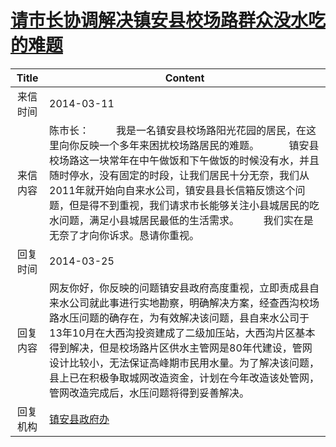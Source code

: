 # <a href="http://www.shangluo.gov.cn/zmhd/ldxxxx.jsp?urltype=leadermail.LeaderMailContentUrl&wbtreeid=1112&leadermailid=2339">请市长协调解决镇安县校场路群众没水吃的难题</a>
|Title|Content|
|:---:|---|
|来信时间|2014-03-11|
|来信内容|陈市长：          我是一名镇安县校场路阳光花园的居民，在这里向你反映一个多年来困扰校场路居民的难题。           镇安县校场路这一块常年在中午做饭和下午做饭的时候没有水，并且随时停水，没有固定的时段，让我们居民十分无奈，我们从2011年就开始向自来水公司，镇安县县长信箱反馈这个问题，但是得不到重视，我们请求市长能够关注小县城居民的吃水问题，满足小县城居民最低的生活需求。         我们实在是无奈了才向你诉求。恳请你重视。|
|回复时间|2014-03-25|
|回复内容|网友你好，你反映的问题镇安县政府高度重视，立即责成县自来水公司就此事进行实地勘察，明确解决方案，经查西沟校场路水压问题的确存在，为有效解决该问题，县自来水公司于13年10月在大西沟投资建成了二级加压站，大西沟片区基本得到解决，但是校场路片区供水主管网是80年代建设，管网设计比较小，无法保证高峰期市民用水量。为了解决该问题，县上已在积极争取城网改造资金，计划在今年改造该处管网，管网改造完成后，水压问题将得到妥善解决。|
|回复机构|<a href="../../categories/agencies/镇安县政府办.md">镇安县政府办</a>|
